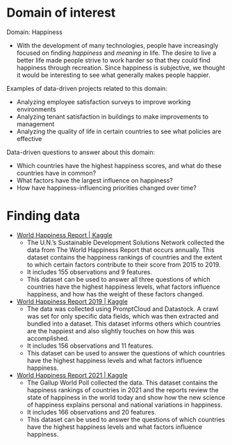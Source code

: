 # Domain of interest
Domain: Happiness
- With the development of many technologies, people have increasingly focused on finding *happiness* and *meaning* in life. The desire to live a better life made people strive to work harder so that they could find happiness through recreation. Since happiness is subjective, we thought it would be interesting to see what generally makes people happier.

Examples of data-driven projects related to this domain:
- Analyzing employee satisfaction surveys to improve working environments
- Analyzing tenant satisfaction in buildings to make improvements to management
- Analyzing the quality of life in certain countries to see what policies are effective

Data-driven questions to answer about this domain:
- Which countries have the highest happiness scores, and what do these countries have in common?
- What factors have the largest influence on happiness?
- How have happiness-influencing priorities changed over time?

# Finding data
- [World Happiness Report | Kaggle](https://www.kaggle.com/unsdsn/world-happiness)
  - The U.N.’s Sustainable Development Solutions Network collected the data from The World Happiness Report that occurs annually. This dataset contains the happiness rankings of countries and the extent to which certain factors contribute to their score from 2015 to 2019.
  - It includes 155 observations and 9 features.
  - This dataset can be used to answer all three questions of which countries have the highest happiness levels, what factors influence happiness, and how has the weight of these factors changed.
- [World Happiness Report 2019 | Kaggle](https://www.kaggle.com/PromptCloudHQ/world-happiness-report-2019)
  - The data was collected using PromptCloud and Datastock. A crawl was set for only specific data fields, which was then extracted and bundled into a dataset. This dataset informs others which countries are the happiest and also slightly touches on how this was accomplished.
  - It includes 156 observations and 11 features.
  - This dataset can be used to answer the questions of which countries have the highest happiness levels and what factors influence happiness.
- [World Happiness Report 2021 | Kaggle](https://www.kaggle.com/ajaypalsinghlo/world-happiness-report-2021)
  - The Gallup World Poll collected the data. This dataset contains the happiness rankings of countries in 2021 and the reports review the state of happiness in the world today and show how the new science of happiness explains personal and national variations in happiness.
  - It includes 166 observations and 20 features.
  - This dataset can be used to answer the questions of which countries have the highest happiness levels and what factors influence happiness.
